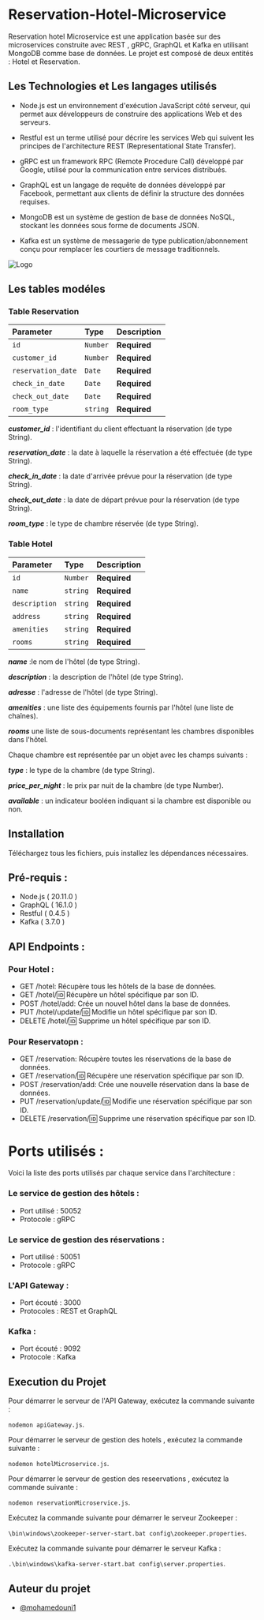 
# Reservation-Hotel-Microservice

Reservation hotel Microservice est une application basée sur des microservices construite avec REST , gRPC, GraphQL et Kafka en utilisant MongoDB comme base de données. Le projet est composé de deux  entités : Hotel et Reservation.


## Les Technologies et Les langages utilisés

- Node.js est un environnement d'exécution JavaScript côté serveur, qui permet aux développeurs de construire des applications Web et des serveurs. 

- Restful est un terme utilisé pour décrire les services Web qui suivent les principes de l'architecture REST (Representational State Transfer).

- gRPC est un framework RPC (Remote Procedure Call) développé par Google, utilisé pour la communication entre services distribués. 

- GraphQL est un langage de requête de données développé par Facebook, permettant aux clients de définir la structure des données requises. 

- MongoDB est un système de gestion de base de données NoSQL, stockant les données sous forme de documents JSON.

- Kafka est un système de messagerie de type publication/abonnement conçu pour remplacer les courtiers de message traditionnels.



![Logo](https://scontent.ftun14-1.fna.fbcdn.net/v/t39.30808-6/441161205_7641878515899976_4998460982839942709_n.jpg?_nc_cat=111&ccb=1-7&_nc_sid=5f2048&_nc_ohc=eO43MDdiLR0Q7kNvgEUUDlL&_nc_oc=AdiUy1j_7DYWPONpURSO4ot4vOBdQdvDw2cQ18G5NTVqb-BFeXaWOVY47yeJzsjqu9o&_nc_ht=scontent.ftun14-1.fna&oh=00_AYBlwG7CuTi8x49OFwJ9J5hrHGuC9tYvNpAfM7wW49nkAQ&oe=664B05DE)


## Les tables modéles

### Table Reservation



| Parameter | Type     | Description                |
| :-------- | :------- | :------------------------- |
| `id`      | `Number` | **Required**|
| `customer_id` | `Number` | **Required**|
| `reservation_date` | `Date` | **Required**|
| `check_in_date` | `Date` | **Required**|
| `check_out_date` | `Date` | **Required**|
| `room_type` | `string` | **Required**|





*****customer_id***** : l'identifiant du client effectuant la réservation (de type String).

*****reservation_date*****  : la date à laquelle la réservation a été effectuée (de type String).

*****check_in_date***** : la date d'arrivée prévue pour la réservation (de type String).

*****check_out_date***** : la date de départ prévue pour la réservation (de type String).

*****room_type***** : le type de chambre réservée (de type String).

### Table Hotel



| Parameter | Type     | Description                       |
| :-------- | :------- | :-------------------------------- |
| `id`      | `Number` | **Required**|
| `name`      | `string` | **Required**|
| `description`      | `string` | **Required**|
| `address`      | `string` | **Required**|
| `amenities`      | `string` | **Required**|
| `rooms`      | `string` | **Required**|



*****name***** :le nom de l'hôtel (de type String).

*****description*****  : la description de l'hôtel (de type String).

*****adresse***** : l'adresse de l'hôtel (de type String).

*****amenities***** : une liste des équipements fournis par l'hôtel (une liste de chaînes).

*****rooms*****  une liste de sous-documents représentant les chambres disponibles dans l'hôtel. 

 Chaque chambre est représentée par un objet avec les champs suivants :

*****type***** : le type de la chambre (de type String).

*****price_per_night***** : le prix par nuit de la chambre (de type Number).

*****available***** : un indicateur booléen indiquant si la chambre est disponible ou non.


## Installation
Téléchargez tous les fichiers, puis installez les dépendances nécessaires.












## Pré-requis :

- Node.js ( 20.11.0 )
- GraphQL ( 16.1.0 )
- Restful ( 0.4.5 )
- Kafka   ( 3.7.0 )



## API Endpoints :
### Pour Hotel : 


- GET /hotel: Récupère tous les hôtels de la base de données. 
- GET /hotel/:id: Récupère un hôtel spécifique par son ID. 
- POST /hotel/add: Crée un nouvel hôtel dans la base de données. 
- PUT /hotel/update/:id: Modifie un hôtel spécifique par son ID. 
- DELETE /hotel/:id: Supprime un hôtel spécifique par son ID. 

### Pour Reservatopn :
- GET /reservation: Récupère toutes les réservations de la base de données. 
- GET /reservation/:id: Récupère une réservation spécifique par son ID. 
- POST /reservation/add: Crée une nouvelle réservation dans la base de données. 
- PUT /reservation/update/:id: Modifie une réservation spécifique par son ID. 
- DELETE /reservation/:id: Supprime une réservation spécifique par son ID.

# Ports utilisés :


Voici la liste des ports utilisés par chaque service dans l'architecture :

### Le service de gestion des hôtels :

- Port utilisé : 50052
- Protocole : gRPC

### Le service de gestion des réservations :

- Port utilisé : 50051
- Protocole : gRPC

### L'API Gateway :

- Port écouté : 3000
- Protocoles : REST et GraphQL
### Kafka :

- Port écouté : 9092
- Protocole : Kafka




## Execution du Projet

Pour démarrer le serveur de l'API Gateway, exécutez la commande suivante : 

`nodemon apiGateway.js`.



Pour démarrer le serveur de gestion des hotels , exécutez la commande suivante :

`nodemon hotelMicroservice.js`.

Pour démarrer le serveur de gestion des reseervations , exécutez la commande suivante :

`nodemon reservationMicroservice.js`.


Exécutez la commande suivante pour démarrer le serveur Zookeeper :

`\bin\windows\zookeeper-server-start.bat config\zookeeper.properties`.

Exécutez la commande suivante pour démarrer le serveur Kafka :

`.\bin\windows\kafka-server-start.bat config\server.properties`.

## Auteur du projet

- [@mohamedouni1](https://www.github.com/mohamedouni1)

